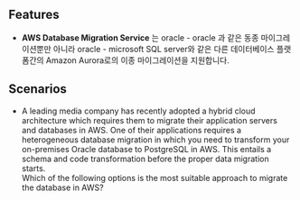 ## Features
- **AWS Database Migration Service** 는 oracle - oracle 과 같은 동종 마이그레이션뿐만 아니라 oracle - microsoft SQL server와 같은 다른 데이터베이스 플랫폼간의 Amazon Aurora로의 이종 마이그레이션을 지원합니다. 

## Scenarios 
- A leading media company has recently adopted a hybrid cloud architecture which requires them to migrate their application servers and databases in AWS. One of their applications requires a heterogeneous database migration in which you need to transform your on-premises Oracle database to PostgreSQL in AWS. This entails a schema and code transformation before the proper data migration starts.      
Which of the following options is the most suitable approach to migrate the database in AWS? 
